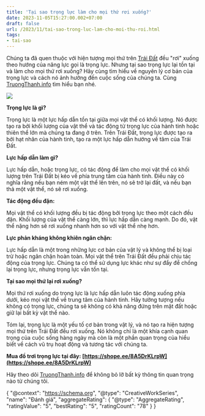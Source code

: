 ```yaml
---
title: 'Tại sao trọng lực làm cho mọi thứ rơi xuống?'
date: 2023-11-05T15:27:00.002+07:00
draft: false
url: /2023/11/tai-sao-trong-luc-lam-cho-moi-thu-roi.html
tags: 
- tai-sao
---
```


Chúng ta đã quen thuộc với hiện tượng mọi thứ trên [Trái Đất](https://www.truongthanh.info/2023/11/vi-sao-trai-at-co-bon-mua-su-thay-oi-ky.html) đều "rơi" xuống theo hướng của năng lực gọi là trọng lực. Nhưng tại sao trọng lực lại tồn tại và làm cho mọi thứ rơi xuống? Hãy cùng tìm hiểu về nguyên lý cơ bản của trọng lực và cách nó ảnh hưởng đến cuộc sống của chúng ta. Cùng [TruongThanh.info](http://www.truongthanh.info) tìm hiểu bạn nhé.

[![](https://blogger.googleusercontent.com/img/b/R29vZ2xl/AVvXsEiMheuvEVW7t9iN6jqgYlFrZGoIlhGJKFIxQTvxCAvgF8AGwdBiuqrt7hbZV0ZTFJNeJnwQDNNyI50Z-d5b8E-9TryqPBD0NiYTID3u0VYBhuqVCvwebj9vm3ARzXgq5SHQTh1WgJKCEfKZOsFil5DCXCQmBZO99VhZf-qWIe4ZYIAtdKrBcChGVtU4FSsR/s320/trong-luc.webp)](https://blogger.googleusercontent.com/img/b/R29vZ2xl/AVvXsEiMheuvEVW7t9iN6jqgYlFrZGoIlhGJKFIxQTvxCAvgF8AGwdBiuqrt7hbZV0ZTFJNeJnwQDNNyI50Z-d5b8E-9TryqPBD0NiYTID3u0VYBhuqVCvwebj9vm3ARzXgq5SHQTh1WgJKCEfKZOsFil5DCXCQmBZO99VhZf-qWIe4ZYIAtdKrBcChGVtU4FSsR/s552/trong-luc.webp)

**Trọng lực là gì?**

Trọng lực là một lực hấp dẫn tồn tại giữa mọi vật thể có khối lượng. Nó được tạo ra bởi khối lượng của vật thể và tác động từ trọng lực của hành tinh hoặc thiên thể lớn mà chúng ta đang ở trên. Trên Trái Đất, trọng lực được tạo ra bởi hạt nhân của hành tinh, tạo ra một lực hấp dẫn hướng về tâm của Trái Đất.

  

**Lực hấp dẫn làm gì?**

Lực hấp dẫn, hoặc trọng lực, có tác động để làm cho mọi vật thể có khối lượng trên Trái Đất bị kéo về phía trung tâm của hành tinh. Điều này có nghĩa rằng nếu bạn ném một vật thể lên trên, nó sẽ trở lại đất, và nếu bạn thả một vật thể, nó sẽ rơi xuống.

  

**Tác động đều đặn:**

Mọi vật thể có khối lượng đều bị tác động bởi trọng lực theo một cách đều đặn. Khối lượng của vật thể càng lớn, thì lực hấp dẫn càng mạnh. Do đó, vật thể nặng hơn sẽ rơi xuống nhanh hơn so với vật thể nhẹ hơn.

  

**Lực phản kháng không khiên ngăn chặn:**

Lực hấp dẫn là một trong những lực cơ bản của vật lý và không thể bị loại trừ hoặc ngăn chặn hoàn toàn. Mọi vật thể trên Trái Đất đều phải chịu tác động của trọng lực. Chúng ta có thể sử dụng lực khác như sự đẩy để chống lại trọng lực, nhưng trọng lực vẫn tồn tại.

  

**Tại sao mọi thứ lại rơi xuống?**

Mọi thứ rơi xuống do trọng lực là lực hấp dẫn luôn tác động xuống phía dưới, kéo mọi vật thể về trung tâm của hành tinh. Hãy tưởng tượng nếu không có trọng lực, chúng ta sẽ không có khả năng đứng trên mặt đất hoặc giữ lại bất kỳ vật thể nào.

  

Tóm lại, trọng lực là một yếu tố cơ bản trong vật lý, và nó tạo ra hiện tượng mọi thứ trên Trái Đất đều rơi xuống. Nó không chỉ là một khía cạnh quan trọng của cuộc sống hàng ngày mà còn là một phần quan trọng của hiểu biết về cách vũ trụ hoạt động và tương tác với chúng ta.

  

**Mua đồ trơi trọng lực tại đây: [https://shope.ee/8A5DrKLrpW](https://shope.ee/8A5DrKLrpW)**

  

Hãy theo dõi [TruongThanh.info](http://www.truongthanh.info) để không bỏ lỡ bất kỳ thông tin quan trọng nào từ chúng tôi.

  

{ "@context": "https://schema.org", "@type": "CreativeWorkSeries", "name": "Đánh giá", "aggregateRating": { "@type": "AggregateRating", "ratingValue": "5", "bestRating": "5", "ratingCount": "78" } }